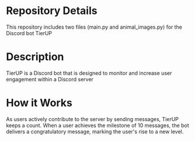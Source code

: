# Repository Details

This repository includes two files (main.py and animal_images.py) for the Discord bot TierUP

# Description

TierUP is a Discord bot that is designed to monitor and increase user engagement within a Discord server

# How it Works

As users actively contribute to the server by sending messages, TierUP keeps a count. When a user achieves the milestone of 10 messages, the bot delivers a  congratulatory message, marking the user's rise to a new level. 
